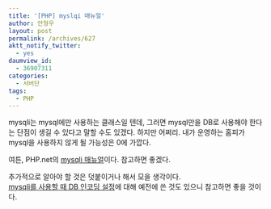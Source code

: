 ```yaml
---
title: '[PHP] myslqi 매뉴얼'
author: 안형우
layout: post
permalink: /archives/627
aktt_notify_twitter:
  - yes
daumview_id:
  - 36907311
categories:
  - 서버단
tags:
  - PHP
---
```

mysqli는 mysql에만 사용하는 클래스일 텐데, 그러면 mysql만을 DB로 사용해야 한다는 단점이 생길 수 있다고 말할 수도 있겠다. 하지만 어쩌리. 내가 운영하는 홈피가 mysql을 사용하지 않게 될 가능성은 0에 가깝다. <div>
  여튼, PHP.net의 <a href="http://php.net/manual/kr/book.mysqli.php" target="_blank">mysqli 매뉴얼</a>이다. 참고하면 좋겠다.
</div>

<div>
  추가적으로 알아야 할 것은 덧붙이거나 해서 모을 생각이다.
</div>

<div>
  <a href="http://mytory.net/archives/5" target="_blank">mysqli를 사용할 때 DB 인코딩 설정</a>에 대해 예전에 쓴 것도 있으니 참고하면 좋을 것이다.
</div>